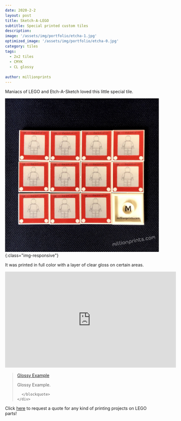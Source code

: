 ```yaml
---
date: 2020-2-2
layout: post
title: Sketch-A-LEGO
subtitle: Special printed custom tiles
description: 
image: '/assets/img/portfolio/etcha-1.jpg'
optimized_image: '/assets/img/portfolio/etcha-0.jpg'
category: tiles
tags:
  - 2x2 tiles
  - CMYK
  - CL glossy
 
author: millionprints
---
```


Maniacs of LEGO and Etch-A-Sketch loved this little special tile.

![other views](/assets/img/portfolio/etcha-2.jpg){:class="img-responsive"}

It was printed in full color with a layer of clear gloss on certain areas.

<html>
<iframe src="https://www.facebook.com/plugins/video.php?href=https%3A%2F%2Fwww.facebook.com%2Fmillionprints%2Fvideos%2F697764620821131%2F&show_text=0&width=560" width="560" height="315" style="border:none;overflow:hidden" scrolling="no" frameborder="0" allowTransparency="true" allowFullScreen="true"></iframe>

</html>

 <!-- Your embedded video player code -->
  <div class="fb-video" data-href="https://www.facebook.com/millionprints/video/F697764620821131/" data-width="500" data-show-text="false">
    <div class="fb-xfbml-parse-ignore">
      <blockquote cite="https://www.facebook.com/millionprints/video/F697764620821131/">
        <a href="https://www.facebook.com/millionprints/video/F697764620821131/">Glossy Example</a>
        <p>Glossy Example.</p>
       
      </blockquote>
    </div>
  </div>

Click [here](https://millionprints.com/contact/) to request a quote for any kind of printing projects on LEGO parts!











